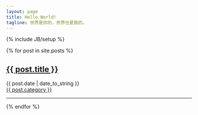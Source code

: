 ```yaml
---
layout: page
title: Hello World!
tagline: 世界是你的，世界也是我的。
---
```

{% include JB/setup %}
    

{% for post in site.posts %}  

## <a href="{{ BASE_PATH }}{{ post.url }}">{{ post.title }}</a>

<span>{{ post.date | date_to_string }}</span>  
<span><a href="{{ BASE_PATH }}categories.html#{{ post.category}}-ref">{{ post.category }}</a></span>

<!--{{ post.content }}-->

***
{% endfor %}




